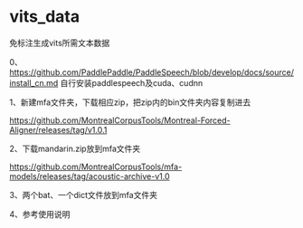 # vits_data
免标注生成vits所需文本数据

0、https://github.com/PaddlePaddle/PaddleSpeech/blob/develop/docs/source/install_cn.md 自行安装paddlespeech及cuda、cudnn

1、新建mfa文件夹，下载相应zip，把zip内的bin文件夹内容复制进去

https://github.com/MontrealCorpusTools/Montreal-Forced-Aligner/releases/tag/v1.0.1


2、下载mandarin.zip放到mfa文件夹

https://github.com/MontrealCorpusTools/mfa-models/releases/tag/acoustic-archive-v1.0

3、两个bat、一个dict文件放到mfa文件夹

4、参考使用说明
